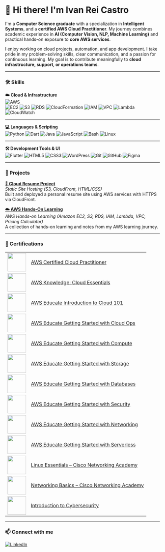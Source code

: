# 👋 Hi there! I'm Ivan Rei Castro

I'm a **Computer Science graduate** with a specialization in **Intelligent Systems**, and a **certified AWS Cloud Practitioner**. My journey combines academic experience in **AI (Computer Vision, NLP, Machine Learning)** and practical hands-on exposure to **core AWS services**.

I enjoy working on cloud projects, automation, and app development. I take pride in my problem-solving skills, clear communication, and a passion for continuous learning. My goal is to contribute meaningfully to **cloud infrastructure, support, or operations teams**.

---

### 🛠️ Skills

**☁️ Cloud & Infrastructure**  
![AWS](https://img.shields.io/badge/AWS-232F3E?style=for-the-badge&logo=amazon-aws&logoColor=white)  
![EC2](https://img.shields.io/badge/EC2-orange?style=flat&logo=amazon-aws&logoColor=white)
![S3](https://img.shields.io/badge/S3-orange?style=flat&logo=amazon-aws&logoColor=white)
![RDS](https://img.shields.io/badge/RDS-blue?style=flat&logo=amazon-aws&logoColor=white)
![CloudFormation](https://img.shields.io/badge/CloudFormation-maroon?style=flat&logo=amazon-aws&logoColor=white)
![IAM](https://img.shields.io/badge/IAM-232F3E?style=flat&logo=amazon-aws&logoColor=white)
![VPC](https://img.shields.io/badge/VPC-232F3E?style=flat&logo=amazon-aws&logoColor=white)
![Lambda](https://img.shields.io/badge/Lambda-F90?style=flat&logo=aws-lambda&logoColor=white)
![CloudWatch](https://img.shields.io/badge/CloudWatch-FF4F8B?style=flat&logo=amazon-aws&logoColor=white)

---

**💻 Languages & Scripting**  
![Python](https://img.shields.io/badge/Python-3776AB?style=flat&logo=python&logoColor=white)
![Dart](https://img.shields.io/badge/Dart-0175C2?style=flat&logo=dart&logoColor=white)
![Java](https://img.shields.io/badge/Java-007396?style=flat&logo=java&logoColor=white)
![JavaScript](https://img.shields.io/badge/JavaScript-F7DF1E?style=flat&logo=javascript&logoColor=black)
![Bash](https://img.shields.io/badge/Bash-4EAA25?style=flat&logo=gnu-bash&logoColor=white)
![Linux](https://img.shields.io/badge/Linux-FCC624?style=flat&logo=linux&logoColor=black)

---

**🛠️ Development Tools & UI**  
![Flutter](https://img.shields.io/badge/Flutter-02569B?style=flat&logo=flutter&logoColor=white)
![HTML5](https://img.shields.io/badge/HTML5-E34F26?style=flat&logo=html5&logoColor=white)
![CSS3](https://img.shields.io/badge/CSS3-1572B6?style=flat&logo=css3&logoColor=white)
![WordPress](https://img.shields.io/badge/WordPress-21759B?style=flat&logo=wordpress&logoColor=white)
![Git](https://img.shields.io/badge/Git-F05032?style=flat&logo=git&logoColor=white)
![GitHub](https://img.shields.io/badge/GitHub-181717?style=flat&logo=github&logoColor=white)
![Figma](https://img.shields.io/badge/Figma-F24E1E?style=flat&logo=figma&logoColor=white)


---

### 📌 Projects

**[📄 Cloud Resume Project](https://github.com/dydxkonakona/cloud-resume-aws)**  
*Static Site Hosting (S3, CloudFront, HTML/CSS)*  
Built and deployed a personal resume site using AWS services with HTTPS via CloudFront.

**[☁️ AWS Hands-On Learning](https://github.com/dydxkonakona/aws-hands-on-learning)**  
*AWS Hands-on Learning (Amazon EC2, S3, RDS, IAM, Lambda, VPC, Pricing Calculator)*  
A collection of hands-on learning and notes from my AWS learning journey.

---

### 🧾 Certifications

<table>
  <tr>
    <td><img src="https://images.credly.com/images/00634f82-b07f-4bbd-a6bb-53de397fc3a6/image.png" width="60"/></td>
    <td><a href="https://www.credly.com/badges/91de4c96-de2e-45cc-8af6-e2daa8c5285d/public_url">AWS Certified Cloud Practitioner</a></td>
  </tr>
  <tr>
    <td><img src="https://images.credly.com/images/ec621e2a-c8f0-4459-806c-ae11829d372a/image.png" width="60"/></td>
    <td><a href="https://www.credly.com/badges/a8282bae-534b-4d0a-99c8-af3b8f8b6e74/public_url">AWS Knowledge: Cloud Essentials</a></td>
  </tr>
  <tr>
    <td><img src="https://images.credly.com/images/8d67bbf4-128b-4141-b5f1-1bc61bbfbaa6/image.png" width="60"/></td>
    <td><a href="https://www.credly.com/badges/4cb6fb65-5cf6-4de0-a530-c1868e72969b/public_url">AWS Educate Introduction to Cloud 101</a></td>
  </tr>
  </tr>
  <tr>
    <td><img src="https://images.credly.com/images/01c3b0d4-a225-483b-a762-460473658c1a/image.png" width="60"/></td>
    <td><a href="https://www.credly.com/badges/c6b597b6-bfd8-41dc-8218-815a89019f7d/public_url">AWS Educate Getting Started with Cloud Ops</a></td>
  </tr>
  </tr>
  <tr>
    <td><img src="https://images.credly.com/images/9358115e-ead7-47c2-91e2-165b6a650a1b/image.png" width="60"/></td>
    <td><a href="https://www.credly.com/badges/bcdcecb7-7dd5-4402-ab4c-7a6a8c4122ae/public_url">AWS Educate Getting Started with Compute</a></td>
  </tr>
  </tr>
  <tr>
    <td><img src="https://images.credly.com/images/5bf37709-4b69-4cdc-9edc-af7b3370d427/image.png" width="60"/></td>
    <td><a href="https://www.credly.com/badges/b025bc04-ba03-4a2b-b331-17a02d5ade88/public_url">AWS Educate Getting Started with Storage</a></td>
  </tr>
  </tr>
  <tr>
    <td><img src="https://images.credly.com/images/6f135924-7645-4bd2-ab68-3bc0b49c7e27/image.png" width="60"/></td>
    <td><a href="https://www.credly.com/badges/4ef2bb0c-944a-4b47-bbff-5bcc50d100f2/public_url">AWS Educate Getting Started with Databases</a></td>
  </tr>
  </tr>
  <tr>
    <td><img src="https://images.credly.com/images/80845928-d1f8-4549-ae9d-27676fba897e/image.png" width="60"/></td>
    <td><a href="https://www.credly.com/badges/3746181c-8ba2-44f5-8cea-efb720ffdb54/public_url">AWS Educate Getting Started with Security</a></td>
  </tr>
  </tr>
  <tr>
    <td><img src="https://images.credly.com/images/979e42e2-1d32-4d21-97ea-53d991ea50fb/image.png" width="60"/></td>
    <td><a href="https://www.credly.com/badges/9539a27b-08fc-4c29-9ed1-c05157a115b7/public_url">AWS Educate Getting Started with Networking</a></td>
  </tr>
  </tr>
  <tr>
    <td><img src="https://images.credly.com/images/629a2bb9-14a6-47b3-b17e-f1056b1404d0/image.png" width="60"/></td>
    <td><a href="https://www.credly.com/badges/edeaffc1-b5c8-44d2-9bcc-d990bc7ccc25/public_url">AWS Educate Getting Started with Serverless</a></td>
  </tr>
  </tr>
  <tr>
    <td><img src="https://images.credly.com/images/e8fe3d67-2967-43d0-bc4a-7a268a37f47b/image.png" width="60"/></td>
    <td><a href="https://www.credly.com/badges/f4eeaae7-c7de-4fd5-bcbb-86d43e1da480/public_url">Linux Essentials – Cisco Networking Academy</a></td>
  </tr>
  <tr>
    <td><img src="https://images.credly.com/images/5bdd6a39-3e03-4444-9510-ecff80c9ce79/image.png" width="60"/></td>
    <td><a href="https://www.credly.com/badges/85599b24-8828-4160-ac57-ac4afbe0064e/public_url">Networking Basics – Cisco Networking Academy</a></td>
  </tr>
  <tr>
    <td><img src="https://images.credly.com/images/af8c6b4e-fc31-47c4-8dcb-eb7a2065dc5b/I2CS__1_.png" width="60"/></td>
    <td><a href="https://www.credly.com/badges/5a5872d6-cdb3-4874-aff6-a10d0401ca77/public_url">Introduction to Cybersecurity</a></td>
  </tr>
</table>

---

### 📫 Connect with me

[![LinkedIn](https://img.shields.io/badge/LinkedIn-icastro1991-blue?style=flat&logo=linkedin)](https://www.linkedin.com/in/icastro1991/)
